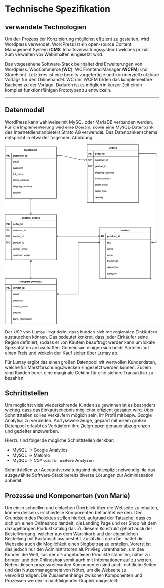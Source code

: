 Technische Spezifikation
====

## verwendete Technologien

Um den Prozess der Konzipierung möglichst effizient zu gestalten, wird Wordpress verwendet. WordPress ist ein open-source Content Management System (**CMS**; Inhaltsverwaltungssystem) welches primär zum verwalten von Webinhalten eingesetzt wird. 

Das vorgesehene Software-Stack beinhaltet drei Erweiterungen von Wordpress: WooCommerce (**WC**), WC Frontend Manager (**WCFM**) und StoreFront. Letzteres ist eine bereits vorgefertigte und kommerziell nutzbare Vorlage für den Onlinehandel. WC und WCFM bilden das komplementäre Backend zu der Vorlage. Dadurch ist es möglich in kurzer Zeit einen komplett funktionsfähigen Prototypen zu entwickeln.
___
## Datenmodell

WordPress kann wahlweise mit MySQL oder MariaDB verbunden werden. Für die Implementierung wird eine Domain, sowie eine MySQL-Datenbank des Internetdienstanbieters Strato AG verwendet. Das Datenbankenschema entspricht in etwa der folgenden Abbildung: 

![DB-Schmea](db_erm.svg "Datenbankenschema")

Der USP von Lumay liegt darin, dass Kunden sich mit regionalen Einkäufern austauschen können. Das bedeutet konkret, dass jeder Einkäufer seine Region definiert, sodass er von Käufern beauftragt werden kann um lokale Spezialitäten anzuschaffen. Gemeinsam einigen sich beide Parteien auf einen Preis und wickeln den Kauf sicher über Lumay ab.

Für Lumay ergibt das einen großen Datenpool mit wertvollen Kundendaten, welche für Marktforschungszwecken eingesetzt werden können. Zudem sind Kunden bereit eine marginale Gebühr für eine sichere Transaktion zu bezahlen. 
## Schnittstellen
Um möglichst viele wiederkehrende Kunden zu gewinnen ist es besonders wichtig, dass das Einkaufserlebnis möglichst effizient gestaltet wird. Über Schnittstellen soll es Verkäufern möglich sein, ihr Profil mit bspw. Google Analytics zu verbinden. Analysewerkzeuge, gepaart mit einem großen Datenpool erlaubt es Verkäufern ihre Zielgruppen genauer abzugrenzen und gezielter anzuwerben.

Hierzu sind folgende mögliche Schnittstellen denkbar:
- MySQL → Google Analytics
- MySQL → Matomo
- MySQL → CSV o.ä. für weitere Analysen

Schnittstellen zur Accountverwaltung sind nicht explizit notwendig, da das ausgewählte Software-Stack bereits diverse Lösungen zur Administration anbietet.


## Prozesse und Komponenten (von Marie)
Um einen schnellen und einfachen Überblick über die Webseite zu erhalten, können dessen verschiedene Komponenten betrachtet werden. Den Grundstein des Projektes stellen hierbei, aufgrund der Tatsache, dass es sich um einen Onlineshop handelt, die Landing Page und der Shop mit dem dazugehörigen Produktkatalog dar. Zu diesem Konstrukt gehört auch der Bestellvorgang, welcher aus dem Warenkorb und der eigentlichen Bestellung mit Kaufabschluss besteht. Zusätzlich dazu beinhaltet die Webseite auch die Möglichkeit einen Blogbeitrag zu erstellen. Vorerst ist das jedoch nur den Administratoren als Privileg vorenthalten, um den Kunden die Welt, aus der die angebotenen Produkte stammen, näher zu bringen und den Onlineshop somit auch mit Informationen auf zu werten. Neben diesen prozessrelevanten Komponenten sind auch rechtliche Seiten und das Nutzermanagement von Nöten, um die Webseite zu vervollständigen.
Die Zusammenhänge zwischen Komponenten und Prozessen werden in nachfolgender Graphik dargestellt:
